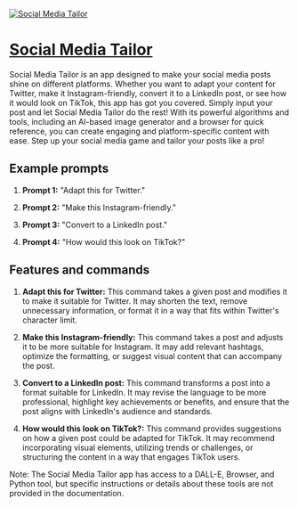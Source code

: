 [![Social Media Tailor](https://files.oaiusercontent.com/file-wYmuzLpiN9PdOlSq0UFmaDp1?se=2123-10-17T04%3A17%3A40Z&sp=r&sv=2021-08-06&sr=b&rscc=max-age%3D31536000%2C%20immutable&rscd=attachment%3B%20filename%3D4e1d0a09-48d4-4d06-9e6c-a192f0b92fbe.png&sig=uCCexo6hhWeivgwvuMyqhto8VvvNf/N/Mtg4VkrHcNs%3D)](https://chat.openai.com/g/g-QnnzYGq8V-social-media-tailor)

# [Social Media Tailor](https://chat.openai.com/g/g-QnnzYGq8V-social-media-tailor)

Social Media Tailor is an app designed to make your social media posts shine on different platforms. Whether you want to adapt your content for Twitter, make it Instagram-friendly, convert it to a LinkedIn post, or see how it would look on TikTok, this app has got you covered. Simply input your post and let Social Media Tailor do the rest! With its powerful algorithms and tools, including an AI-based image generator and a browser for quick reference, you can create engaging and platform-specific content with ease. Step up your social media game and tailor your posts like a pro!

## Example prompts

1. **Prompt 1:** "Adapt this for Twitter."

2. **Prompt 2:** "Make this Instagram-friendly."

3. **Prompt 3:** "Convert to a LinkedIn post."

4. **Prompt 4:** "How would this look on TikTok?"

## Features and commands

1. **Adapt this for Twitter:** This command takes a given post and modifies it to make it suitable for Twitter. It may shorten the text, remove unnecessary information, or format it in a way that fits within Twitter's character limit.

2. **Make this Instagram-friendly:** This command takes a post and adjusts it to be more suitable for Instagram. It may add relevant hashtags, optimize the formatting, or suggest visual content that can accompany the post.

3. **Convert to a LinkedIn post:** This command transforms a post into a format suitable for LinkedIn. It may revise the language to be more professional, highlight key achievements or benefits, and ensure that the post aligns with LinkedIn's audience and standards.

4. **How would this look on TikTok?:** This command provides suggestions on how a given post could be adapted for TikTok. It may recommend incorporating visual elements, utilizing trends or challenges, or structuring the content in a way that engages TikTok users.

Note: The Social Media Tailor app has access to a DALL-E, Browser, and Python tool, but specific instructions or details about these tools are not provided in the documentation.